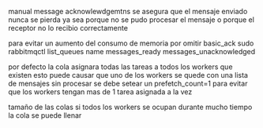 manual message acknowlewdgemtns se asegura que el mensaje enviado nunca se pierda ya sea porque no se pudo procesar el
mensaje o porque el receptor no lo recibio correctamente

para evitar un aumento del consumo de memoria por omitir basic_ack sudo rabbitmqctl list_queues name messages_ready
messages_unacknowledged

por defecto la cola asignara todas las tareas a todos los workers que existen esto puede causar que uno de los workers
se quede con una lista de mensajes sin procesar se debe setear un prefetch_count=1 para evitar que los workers tengan
mas de 1 tarea asignada a la vez

tamaño de las colas si todos los workers se ocupan durante mucho tiempo la cola se puede llenar
